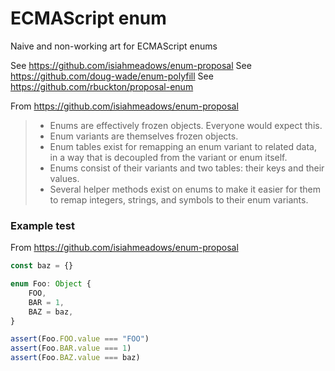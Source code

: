 # ECMAScript enum

Naive and non-working art for ECMAScript enums

See https://github.com/isiahmeadows/enum-proposal
See https://github.com/doug-wade/enum-polyfill
See https://github.com/rbuckton/proposal-enum


From https://github.com/isiahmeadows/enum-proposal
> * Enums are effectively frozen objects. Everyone would expect this.
> * Enum variants are themselves frozen objects.
> * Enum tables exist for remapping an enum variant to related data, in a way that is decoupled from the variant or enum itself.
> * Enums consist of their variants and two tables: their keys and their values.
> * Several helper methods exist on enums to make it easier for them to remap integers, strings, and symbols to their enum variants.


### Example test

From https://github.com/isiahmeadows/enum-proposal

```js
const baz = {}

enum Foo: Object {
    FOO,
    BAR = 1,
    BAZ = baz,
}

assert(Foo.FOO.value === "FOO")
assert(Foo.BAR.value === 1)
assert(Foo.BAZ.value === baz)
```
